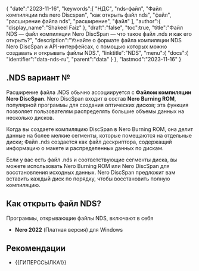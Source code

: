 {
   "date":"2023-11-16",
   "keywords":[
"НДС",
"nds-файл",
"Файл компиляции nds nero Discspan",
"как открыть файл nds",
"файл",
"расширение файла nds",
"расширение",
"файл"
],
   "author":{
      "display_name":"Shakeel Faiz"
},
   "draft":"false",
   "toc":true,
   "title":"Файл NDS — файл компиляции Nero DiscSpan — что такое файл .nds и как его открыть?",
   "description":"Узнайте о формате файла компиляции NDS Nero DiscSpan и API-интерфейсах, с помощью которых можно создавать и открывать файлы NDS.",
   "linktitle":"NDS",
   "menu":{
      "docs":{
         "identifier":"data-nds-ru",
         "parent":"data"
}
},
   "lastmod":"2023-11-16"
}

## .NDS вариант №

Расширение файла .NDS обычно ассоциируется с **Файлом компиляции Nero DiscSpan**. Nero DiscSpan входит в состав **Nero Burning ROM**, популярной программы для создания оптических дисков; эта функция позволяет пользователям распределять большие объемы данных на несколько дисков.

Когда вы создаете компиляцию DiscSpan в Nero Burning ROM, она делит данные на более мелкие сегменты, которые помещаются на отдельные диски; Файл .nds создается как файл дескриптора, содержащий информацию о макете и распределенных данных по дискам.

Если у вас есть файл .nds и соответствующие сегменты диска, вы можете использовать Nero Burning ROM или Nero DiscSpan для восстановления исходных данных. Nero DiscSpan предложит вам вставить каждый диск по порядку, чтобы восстановить полную компиляцию.

## Как открыть файл NDS?

Программы, открывающие файлы NDS, включают в себя

- **Nero 2022** (Платная версия) для Windows

## Рекомендации
- {{ГИПЕРССЫЛКА1}}


